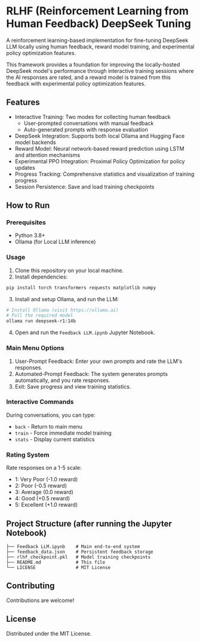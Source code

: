 # RLHF (Reinforcement Learning from Human Feedback) DeepSeek Tuning

A reinforcement learning-based implementation for fine-tuning DeepSeek LLM locally using human feedback, reward model training, and experimental policy optimization features.

This framework provides a foundation for improving the locally-hosted DeepSeek model's performance through interactive training sessions where the AI responses are rated, and a reward model is trained from this feedback with experimental policy optimization features.

## Features

- Interactive Training: Two modes for collecting human feedback
  - User-prompted conversations with manual feedback
  - Auto-generated prompts with response evaluation
- DeepSeek Integration: Supports both local Ollama and Hugging Face model backends
- Reward Model: Neural network-based reward prediction using LSTM and attention mechanisms
- Experimental PPO Integration: Proximal Policy Optimization for policy updates
- Progress Tracking: Comprehensive statistics and visualization of training progress
- Session Persistence: Save and load training checkpoints

## How to Run

### Prerequisites

- Python 3.8+
- Ollama (for Local LLM inference)

### Usage

1. Clone this repository on your local machine.
2. Install dependencies:
```bash
pip install torch transformers requests matplotlib numpy
```
3. Install and setup Ollama, and run the LLM:
```bash
# Install Ollama (visit https://ollama.ai)
# Pull the required model
ollama run deepseek-r1:14b
```
4. Open and run the `Feedback LLM.ipynb` Jupyter Notebook.

### Main Menu Options

1. User-Prompt Feedback: Enter your own prompts and rate the LLM's responses.
2. Automated-Prompt Feedback: The system generates prompts automatically, and you rate responses.
3. Exit: Save progress and view training statistics.

### Interactive Commands

During conversations, you can type:
- `back` - Return to main menu
- `train` - Force immediate model training
- `stats` - Display current statistics

### Rating System

Rate responses on a 1-5 scale:
- 1: Very Poor (-1.0 reward)
- 2: Poor (-0.5 reward)
- 3: Average (0.0 reward)
- 4: Good (+0.5 reward)
- 5: Excellent (+1.0 reward)

## Project Structure (after running the Jupyter Notebook)

```
├── Feedback LLM.ipynb    # Main end-to-end system 
├── feedback_data.json    # Persistent feedback storage
├── rlhf_checkpoint.pkl   # Model training checkpoints
├── README.md             # This file
└── LICENSE               # MIT License
```

## Contributing

Contributions are welcome!

## License

Distributed under the MIT License.  
